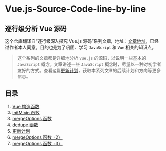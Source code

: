 # Vue.js-Source-Code-line-by-line
## 逐行级分析 Vue 源码

这个仓库翻译自“逐行级深入探究 Vue.js 源码”系列文章，地址：[文章地址](https://medium.com/@oneminutejs/a-deep-dive-in-the-vue-js-source-code-0-table-of-contents-170dcc3c8ec)，已经过作者本人同意。目的也是为了巩固、学习 `JavaScript` 和 `Vue` 相关的知识点。

> 这个系列的文章都是详细地分析 `Vue.js` 的源码，以说明一些基本的 `JavaScript` 概念。文章讲述一些 `JavaScript` 概念时，尽量以一种对初学者友好的方式。查看这篇[更新计划](https://github.com/ohhoney1/Vue.js-Source-Code-line-by-line/blob/master/docs/05-update-plan.md)，获取本系列文章的后续计划和方向等更多信息。

## 目录

1. [Vue 构造函数](https://github.com/ohhoney1/Vue.js-Source-Code-line-by-line/blob/master/docs/01-the-vue-object-constructor-function.md)
2. [initMixin 函数](https://github.com/ohhoney1/Vue.js-Source-Code-line-by-line/blob/master/docs/02-the-initMixin-function.md)
3. [mergeOptions 函数](https://github.com/ohhoney1/Vue.js-Source-Code-line-by-line/blob/master/docs/03-the-mergeOptions-function.md)
4. [dedupe 函数](https://github.com/ohhoney1/Vue.js-Source-Code-line-by-line/blob/master/docs/04-the-dedupe-function.md)
5. [更新计划](https://github.com/ohhoney1/Vue.js-Source-Code-line-by-line/blob/master/docs/05-update-plan.md)
6. [mergeOptions 函数（2）](https://github.com/ohhoney1/Vue.js-Source-Code-line-by-line/blob/master/06-the-mergeOptions-function(2).md)
7. [mergeOptions 函数（3）](https://github.com/ohhoney1/Vue.js-Source-Code-line-by-line/blob/master/07-the-mergeOptions-function(2).md)
